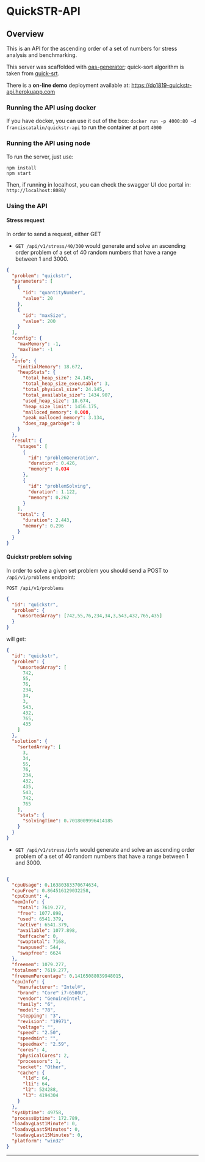 # QuickSTR-API

## Overview
This is an API for the ascending order of a set of numbers for stress analysis and benchmarking.

This server was scaffolded with [oas-generator](https://github.com/isa-group/oas-generator); quick-sort algorithm is taken from [quick-srt](https://www.npmjs.com/package/quick-sort.js).

There is a **on-line demo** deployment available at: https://do1819-quickstr-api.herokuapp.com


### Running the API using docker

If you have docker, you can use it out of the box: `docker run -p 4000:80 -d franciscatalin/quickstr-api` to run the container at port `4000`


### Running the API using node

To run the server, just use:

```
npm install 
npm start
```

Then, if running in localhost, you can check the swagger UI doc portal in: `http://localhost:8080/`

### Using the API

#### Stress request

In order to send a request, either GET 
- `GET /api/v1/stress/40/300` would generate and solve an ascending order problem of a set of 40 random numbers that have a range between 1 and 3000.

```json
{
  "problem": "quickstr",
  "parameters": [
    {
      "id": "quantityNumber",
      "value": 20
    },
    {
      "id": "maxSize",
      "value": 200
    }
  ],
  "config": {
    "maxMemory": -1,
    "maxTime": -1
  },
  "info": {
    "initialMemory": 18.672,
    "heapStats": {
      "total_heap_size": 24.145,
      "total_heap_size_executable": 3,
      "total_physical_size": 24.145,
      "total_available_size": 1434.907,
      "used_heap_size": 18.674,
      "heap_size_limit": 1456.175,
      "malloced_memory": 0.008,
      "peak_malloced_memory": 3.134,
      "does_zap_garbage": 0
    }
  },
  "result": {
    "stages": [
      {
        "id": "problemGeneration",
        "duration": 0.426,
        "memory": 0.034
      },
      {
        "id": "problemSolving",
        "duration": 1.122,
        "memory": 0.262
      }
    ],
    "total": {
      "duration": 2.443,
      "memory": 0.296
    }
  }
}
```



#### Quickstr problem solving

In order to solve a given set problem you should send a POST to `/api/v1/problems` endpoint: 

`POST /api/v1/problems`
```json 
{
  "id": "quickstr",
  "problem": {
    "unsortedArray": [742,55,76,234,34,3,543,432,765,435]
  }
}
```
will get: 
```json
{
  "id": "quickstr",
  "problem": {
    "unsortedArray": [
      742,
      55,
      76,
      234,
      34,
      3,
      543,
      432,
      765,
      435
    ]
  },
  "solution": {
    "sortedArray": [
      3,
      34,
      55,
      76,
      234,
      432,
      435,
      543,
      742,
      765
    ],
    "stats": {
      "solvingTime": 0.7018009996414185
    }
  }
}
```
- `GET /api/v1/stress/info` would generate and solve an ascending order problem of a set of 40 random numbers that have a range between 1 and 3000.

```json

{
  "cpuUsage": 0.16380383370674634,
  "cpuFree": 0.864516129032258,
  "cpuCount": 4,
  "memInfo": {
    "total": 7619.277,
    "free": 1077.898,
    "used": 6541.379,
    "active": 6541.379,
    "available": 1077.898,
    "buffcache": 0,
    "swaptotal": 7168,
    "swapused": 544,
    "swapfree": 6624
  },
  "freemem": 1079.277,
  "totalmem": 7619.277,
  "freememPercentage": 0.14165088039948015,
  "cpuInfo": {
    "manufacturer": "Intel®",
    "brand": "Core™ i7-6500U",
    "vendor": "GenuineIntel",
    "family": "6",
    "model": "78",
    "stepping": "3",
    "revision": "19971",
    "voltage": "",
    "speed": "2.50",
    "speedmin": "",
    "speedmax": "2.59",
    "cores": 4,
    "physicalCores": 2,
    "processors": 1,
    "socket": "Other",
    "cache": {
      "l1d": 64,
      "l1i": 64,
      "l2": 524288,
      "l3": 4194304
    }
  },
  "sysUptime": 49758,
  "processUptime": 172.789,
  "loadavgLast1Minute": 0,
  "loadavgLast5Minutes": 0,
  "loadavgLast15Minutes": 0,
  "platform": "win32"
}
```

****